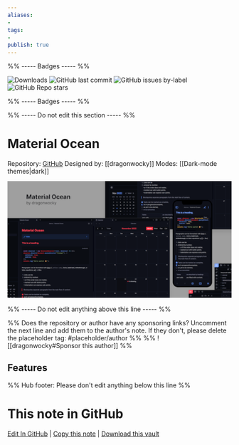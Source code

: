 ```yaml
---
aliases:
- 
tags: 
- 
publish: true
---
```


%% ----- Badges ----- %%

![Downloads](https://img.shields.io/badge/downloads-3367-573E7A?style=for-the-badge&logo=)
![GitHub last commit](https://img.shields.io/github/last-commit/dragonwocky/obsidian-material-ocean?color=573E7A&label=last%20update&logo=github&style=for-the-badge)
![GitHub issues by-label](https://img.shields.io/github/issues/dragonwocky/obsidian-material-ocean/help%20wanted?color=573E7A&logo=github&style=for-the-badge) 
![GitHub Repo stars](https://img.shields.io/github/stars/dragonwocky/obsidian-material-ocean?color=573E7A&logo=github&style=for-the-badge)

%% ----- Badges ----- %%

%% ----- Do not edit this section ----- %%

# Material Ocean

Repository: [GitHub](https://github.com/dragonwocky/obsidian-material-ocean)
Designed by: [[dragonwocky]]
Modes: [[Dark-mode themes|dark]]



![screenshot](https://github.com/dragonwocky/obsidian-material-ocean/raw/HEAD/thumbnail.png)

%% ----- Do not edit anything above this line ----- %% 

%% Does the repository or author have any sponsoring links? Uncomment the next line and add them to the author's note. If they don't, please delete the placeholder tag: #placeholder/author %%
%% ![[dragonwocky#Sponsor this author]] %%


## Features



%% Hub footer: Please don't edit anything below this line %%

# This note in GitHub

<span class="git-footer">[Edit In GitHub](https://github.dev/obsidian-community/obsidian-hub/blob/main/02%20-%20Community%20Expansions/02.05%20All%20Community%20Expansions/Themes/Material%20Ocean.md "git-hub-edit-note") | [Copy this note](https://raw.githubusercontent.com/obsidian-community/obsidian-hub/main/02%20-%20Community%20Expansions/02.05%20All%20Community%20Expansions/Themes/Material%20Ocean.md "git-hub-copy-note") | [Download this vault](https://github.com/obsidian-community/obsidian-hub/archive/refs/heads/main.zip "git-hub-download-vault") </span>

